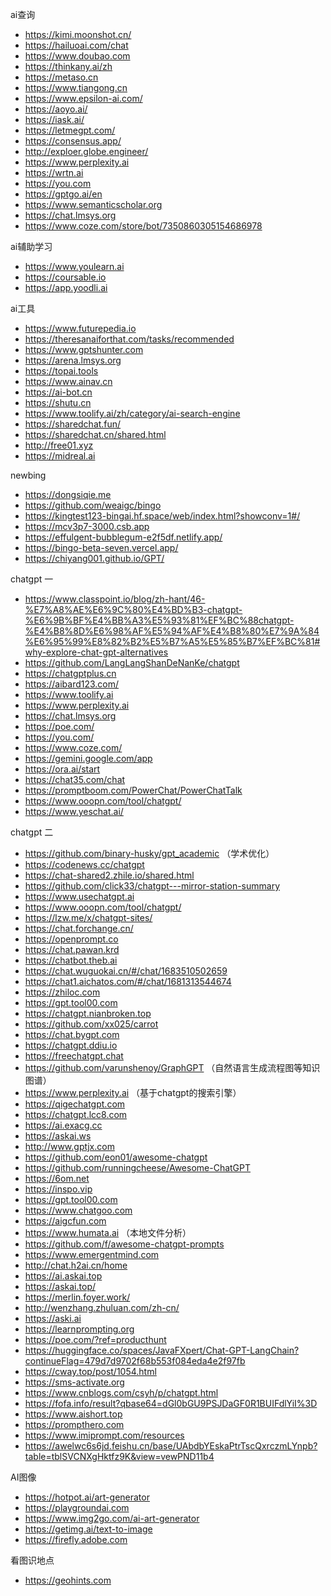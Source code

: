 ai查询

* https://kimi.moonshot.cn/
* https://hailuoai.com/chat
* https://www.doubao.com
* https://thinkany.ai/zh
* https://metaso.cn
* https://www.tiangong.cn
* https://www.epsilon-ai.com/
* https://aoyo.ai/
* https://iask.ai/
* https://letmegpt.com/
* https://consensus.app/
* http://exploer.globe.engineer/
* https://www.perplexity.ai
* https://wrtn.ai
* https://you.com
* https://gptgo.ai/en
* https://www.semanticscholar.org
* https://chat.lmsys.org
* https://www.coze.com/store/bot/7350860305154686978

ai辅助学习

* https://www.youlearn.ai
* https://coursable.io
* https://app.yoodli.ai


ai工具

* https://www.futurepedia.io
* https://theresanaiforthat.com/tasks/recommended
* https://www.gptshunter.com
* https://arena.lmsys.org
* https://topai.tools
* https://www.ainav.cn
* https://ai-bot.cn
* https://shutu.cn
* https://www.toolify.ai/zh/category/ai-search-engine
* https://sharedchat.fun/
* https://sharedchat.cn/shared.html
* http://free01.xyz
* https://midreal.ai

newbing

 * https://dongsiqie.me
 * https://github.com/weaigc/bingo
 * https://kingtest123-bingai.hf.space/web/index.html?showconv=1#/
 * https://mcv3p7-3000.csb.app
 * https://effulgent-bubblegum-e2f5df.netlify.app/
 * https://bingo-beta-seven.vercel.app/
 * https://chiyang001.github.io/GPT/
 
 chatgpt 一


* https://www.classpoint.io/blog/zh-hant/46-%E7%A8%AE%E6%9C%80%E4%BD%B3-chatgpt-%E6%9B%BF%E4%BB%A3%E5%93%81%EF%BC%88chatgpt-%E4%B8%8D%E6%98%AF%E5%94%AF%E4%B8%80%E7%9A%84%E6%95%99%E8%82%B2%E5%B7%A5%E5%85%B7%EF%BC%81#why-explore-chat-gpt-alternatives
* https://github.com/LangLangShanDeNanKe/chatgpt
* https://chatgptplus.cn
* https://aibard123.com/
* https://www.toolify.ai
* https://www.perplexity.ai
* https://chat.lmsys.org
* https://poe.com/
* https://you.com/
* https://www.coze.com/
* https://gemini.google.com/app
* https://ora.ai/start
* https://chat35.com/chat
* https://promptboom.com/PowerChat/PowerChatTalk
* https://www.ooopn.com/tool/chatgpt/
* https://www.yeschat.ai/

 chatgpt 二

 * https://github.com/binary-husky/gpt_academic （学术优化）
 * https://codenews.cc/chatgpt
 * https://chat-shared2.zhile.io/shared.html
 * https://github.com/click33/chatgpt---mirror-station-summary
 * https://www.usechatgpt.ai
 * https://www.ooopn.com/tool/chatgpt/
 * https://lzw.me/x/chatgpt-sites/
 * https://chat.forchange.cn/
 * https://openprompt.co
 * https://chat.pawan.krd
 * https://chatbot.theb.ai
 * https://chat.wuguokai.cn/#/chat/1683510502659
 * https://chat1.aichatos.com/#/chat/1681313544674
 * https://zhiloc.com
 * https://gpt.tool00.com
 * https://chatgpt.nianbroken.top
 * https://github.com/xx025/carrot
 * https://chat.bygpt.com
 * https://chatgpt.ddiu.io
 * https://freechatgpt.chat
 * https://github.com/varunshenoy/GraphGPT （自然语言生成流程图等知识图谱）
 * https://www.perplexity.ai （基于chatgpt的搜索引擎）
 * https://qigechatgpt.com
 * https://chatgpt.lcc8.com
 * https://ai.exacg.cc
 * https://askai.ws
 * http://www.gptjx.com
 * https://github.com/eon01/awesome-chatgpt
 * https://github.com/runningcheese/Awesome-ChatGPT
 * https://6om.net
 * https://inspo.vip
 * https://gpt.tool00.com
 * https://www.chatgoo.com
 * https://aigcfun.com
 * https://www.humata.ai （本地文件分析）
 * https://github.com/f/awesome-chatgpt-prompts
 * https://www.emergentmind.com
 * http://chat.h2ai.cn/home
 * https://ai.askai.top
 * https://askai.top/
 * https://merlin.foyer.work/
 * http://wenzhang.zhuluan.com/zh-cn/
 * https://aski.ai
 * https://learnprompting.org
 * https://poe.com/?ref=producthunt
 * https://huggingface.co/spaces/JavaFXpert/Chat-GPT-LangChain?continueFlag=479d7d9702f68b553f084eda4e2f97fb
 * https://cway.top/post/1054.html
 * https://sms-activate.org
 * https://www.cnblogs.com/csyh/p/chatgpt.html
 * https://fofa.info/result?qbase64=dGl0bGU9PSJDaGF0R1BUIFdlYiI%3D
 * https://www.aishort.top
 * https://prompthero.com
 * https://www.imiprompt.com/resources
 * https://awelwc6s6jd.feishu.cn/base/UAbdbYEskaPtrTscQxrczmLYnpb?table=tblSVCNXgHktfz9K&view=vewPND11b4


AI图像

 * https://hotpot.ai/art-generator
 * https://playgroundai.com
 * https://www.img2go.com/ai-art-generator
 * https://getimg.ai/text-to-image
 * https://firefly.adobe.com

看图识地点

*  https://geohints.com
